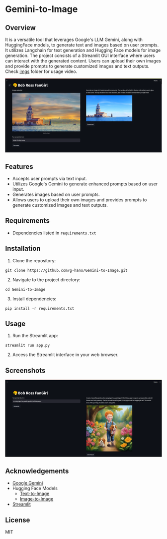# Gemini-to-Image
## Overview
It is a versatile tool that leverages Google's LLM Gemini, along with HuggingFace models, to generate text and images based on user prompts. It utilizes Langchain for text generation and Hugging Face models for image generation.
The project consists of a Streamlit GUI interface where users can interact with the generated content. Users can upload their own images and provide prompts to generate customized images and text outputs.
Check [imgs](https://github.com/g-hano/Gemini-to-Image/tree/main/imgs) folder for usage video.

![img2img](imgs/Img2Img.png)

## Features
- Accepts user prompts via text input.
- Utilizes Google's Gemini to generate enhanced prompts based on user input.
- Generates images based on user prompts.
- Allows users to upload their own images and provides prompts to generate customized images and text outputs.

## Requirements
- Dependencies listed in `requirements.txt`

## Installation
1. Clone the repository:
```
git clone https://github.com/g-hano/Gemini-to-Image.git
```
2. Navigate to the project directory:
```
cd Gemini-to-Image
```
3. Install dependencies:
```
pip install -r requirements.txt
```

## Usage
1. Run the Streamlit app:
```
streamlit run app.py
```
2. Access the Streamlit interface in your web browser.

## Screenshots
![GUI](imgs/GUI.png)

## Acknowledgements
- [Google Gemini](https://gemini.google.com/app)
- Hugging Face Models
  - [Text-to-Image](https://huggingface.co/stabilityai/stable-diffusion-xl-base-1.0)
  - [Image-to-Image](https://huggingface.co/timbrooks/instruct-pix2pix)
- [Streamlit](https://docs.streamlit.io/)

## License
MIT
